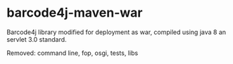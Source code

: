 # barcode4j-maven-war
Barcode4j library modified for deployment as war, compiled using java 8 an servlet 3.0 standard.

Removed: command line, fop, osgi, tests, libs
